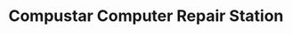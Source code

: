 ---
title: "Compustar Computer Repair Station"
url: /waltham/compustar-computer-repair-station/
shop: computer
---
